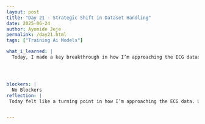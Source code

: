 ```yaml
---
layout: post
title: "Day 21 - Strategic Shift in Dataset Handling"
date: 2025-06-24
author: Ayomide Jeje
permalink: /day21.html
tags: ["Training Ai Models"]

what_i_learned: |
  Today, I made a key breakthrough in how I’m approaching the ECG dataset we’ve been working with. Initially, I had been removing the time-domain components to focus on transformed data like spectrograms or frequency features. However, after reviewing the structure and performance implications more closely, I decided to stop removing the time components and instead embrace them as a core part of the training data.This pivot in strategy was based on two realizations: The time-domain signals contain valuable raw information that can enhance the learning capacity of our models. By preserving these components, I open the door to training 1D CNN models more effectively and potentially exploring hybrid architectures that combine time and frequency features later on. The rest of the day was spent revisiting preprocessing steps and adjusting my data pipeline to retain the full waveform structure. It required going back and testing earlier stages of the workflow, but the change sets a better foundation for robust modeling going forward.




blockers: |
  No Blockers
reflection: |
 Today felt like a turning point in how I’m approaching the ECG data. Up until now, I’d been removing the time-domain components, thinking they were unnecessary compared to more processed forms like spectrograms or frequency features. But something wasn’t sitting right. I kept wondering if I was throwing away useful information too early in the pipeline. After some thinking and reviewing the data again, I made the decision to stop removing the time components. It wasn’t an easy call — it meant backtracking and reworking part of my process — but it felt like the right one. The raw time signals carry structure and nuance that models like 1D CNNs can pick up on. By keeping them, I’m giving the model a chance to learn more directly from the heartbeat patterns. This shift wasn’t just technical — it reminded me that data science is as much about intuition as it is about code. I don’t have all the answers yet, but I feel more confident that I’m moving in the right direction. The rest of the day I spent reworking my pipeline to reflect this change and planning out the next modeling steps. Sometimes progress isn’t about doing more — it’s about doing better. Today was one of those days.


---
```


